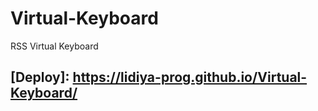 # Virtual-Keyboard
RSS Virtual Keyboard


## [Deploy]: https://lidiya-prog.github.io/Virtual-Keyboard/

